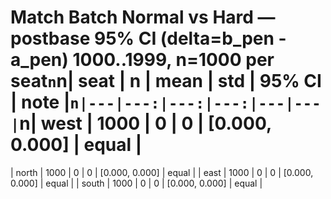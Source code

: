 ﻿# Match Batch Normal vs Hard — postbase 95% CI (delta=b_pen - a_pen) 1000..1999, n=1000 per seat`n`n| seat | n | mean | std | 95% CI | note |`n|---|---:|---:|---:|---|---|`n| west | 1000 | 0 | 0 | [0.000, 0.000] | equal |
| north | 1000 | 0 | 0 | [0.000, 0.000] | equal |
| east | 1000 | 0 | 0 | [0.000, 0.000] | equal |
| south | 1000 | 0 | 0 | [0.000, 0.000] | equal |

